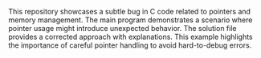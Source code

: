 This repository showcases a subtle bug in C code related to pointers and memory management.  The main program demonstrates a scenario where pointer usage might introduce unexpected behavior. The solution file provides a corrected approach with explanations.  This example highlights the importance of careful pointer handling to avoid hard-to-debug errors.